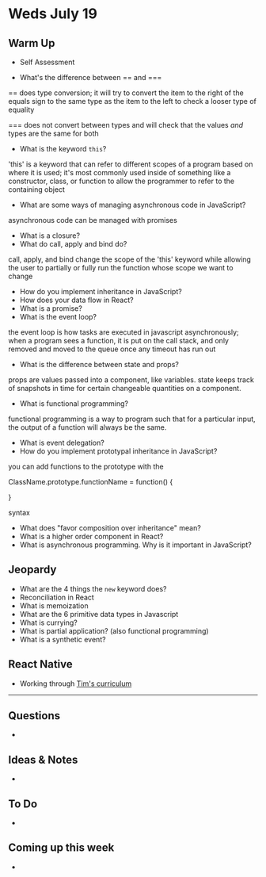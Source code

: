 # Weds July 19

## Warm Up

* Self Assessment 

- What's the difference between == and ===

== does type conversion; it will try to convert the item to the right of the equals sign to the same type as the item to the left to check a looser type of equality

=== does not convert between types and will check that the values *and* types are the same for both

- What is the keyword `this`?

'this' is a keyword that can refer to different scopes of a program based on where it is used; it's most commonly used inside of something like a constructor, class, or function to allow the programmer to refer to the containing object

- What are some ways of managing asynchronous code in JavaScript?

asynchronous code can be managed with promises 

- What is a closure?
- What do call, apply and bind do?

call, apply, and bind change the scope of the 'this' keyword while allowing the user to partially or fully run the function whose scope we want to change

- How do you implement inheritance in JavaScript?
- How does your data flow in React?
- What is a promise?
- What is the event loop?

the event loop is how tasks are executed in javascript asynchronously; when a program sees a function, it is put on the call stack, and only removed and moved to the queue once any timeout has run out

- What is the difference between state and props?

props are values passed into a component, like variables. state keeps track of snapshots in time for certain changeable quantities on a component.

- What is functional programming?

functional programming is a way to program such that for a particular input, the output of a function will always be the same. 

- What is event delegation?
- How do you implement prototypal inheritance in JavaScript?

you can add functions to the prototype with the 

ClassName.prototype.functionName = function() {
  
}

syntax

- What does "favor composition over inheritance" mean?
- What is a higher order component in React?
- What is asynchronous programming. Why is it important in JavaScript?

## Jeopardy

* What are the 4 things the `new` keyword does?
* Reconciliation in React 
* What is memoization 
* What are the 6 primitive data types in Javascript
* What is currying? 
* What is partial application? (also functional programming)
* What is a synthetic event?

## React Native

* Working through [Tim's curriculum](https://github.com/tigarcia/SongGuessingGame)


************************************

## Questions 

* 

## Ideas & Notes

* 

## To Do

* 

## Coming up this week

* 